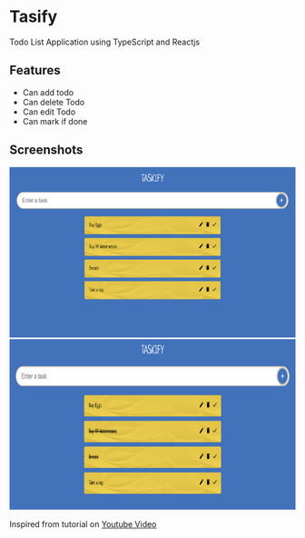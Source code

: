 # Tasify

Todo List Application using TypeScript and Reactjs

## Features
* Can add todo
* Can delete Todo
* Can edit Todo
* Can mark if done


## Screenshots

<img src="./src/Assets/SS1.png" width="550" height="300">
<img src="./src/Assets/SS2.png" width="550" height="300">


Inspired from tutorial on <a href="https://youtu.be/FJDVKeh7RJI?si=ZqCjzQ_qyqa_c7Ok" target="_blank">Youtube Video</a>